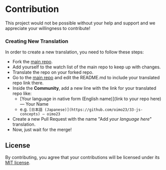 
# Contribution
This project would not be possible without your help and support and we appreciate your willingness to contribute!

### Creating New Translation

In order to create a new translation, you need to follow these steps:

* Fork the [main repo](https://github.com/leonardomso/33-js-concepts).
* Add yourself to the watch list of the main repo to keep up with changes.
* Translate the repo on your forked repo.
* Go to the [main repo](https://github.com/leonardomso/33-js-concepts) and edit the README.md to include your translated repo link there.
* Inside the **Community**, add a new line with the link for your translated repo like: 
	* [Your language in native form (English name)](link to your repo here) — Your Name
	* e.g. `[日本語 (Japanese)](https://github.com/oimo23/33-js-concepts) — oimo23`
* Create a new Pull Request with the name "Add *your language here*" translation.
* Now, just wait for the merge! 

## License
By contributing, you agree that your contributions will be licensed under its [MIT license](./LICENSE).
